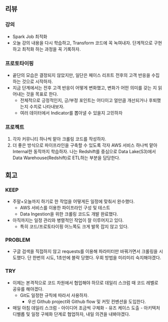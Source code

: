 ## 리뷰
### 강의
- Spark Job 최적화
- 오늘 강의 내용을 다시 학습하고, Transform 코드에 꼭 녹여내자. 단계적으로 구현하고 최적화 하는 과정을 꼭 기록하자.
### 프로토타이핑
- 끝단의 모습은 결정되지 않았지만, 일단은 페이스 리프트 전후의 고객 반응을 수집하는 것으로 시작하자.
- 지금 단계에서는 전후 고객 반응이 어떻게 변화했고, 변화가 어떤 의미를 갖는 지 읽어내는 것을 목표로 한다.
	- 전체적으로 긍정적인지, 긍/부정 포인트는 어디이고 얼만큼 개선되거나 후퇴했는지 수치로 나타내보자.
	- 여러 데이터에서 Indicator를 뽑아낼 수 있을지 고민하자
### 프로젝트
1. 각자 커뮤니티 하나씩 맡아 크롤링 코드를 작성하자.
2. 더 좋은 방식으로 파이프라인을 구축할 수 있도록 각자 AWS 서비스 하나씩 맡아 Internal한 동작까지 학습하자. 나는 Redshift를 중심으로 Data Lake(S3)에서 Data Warehouse(Redshift)로 ETL하는 부분을 담당한다.
## 회고
### KEEP
- 주말+오늘까지 하기로 한 작업을 어떻게든 일정에 맞춰서 완수했다.
	- AWS 서비스를 이용한 파이프라인 구성 및 테스트
	- Data Ingestion을 위한 크롤링 코드도 개발 완료했다.
- 아직까지는 일정 관리와 병렬적인 작업이 잘 이루어지고 있다.
	- 특히 코드/프로토타이핑 어느쪽도 크게 발목 잡지 않고 있다.
### PROBLEM
- 구글 검색을 직접하지 않고 requests를 이용해 파라미터만 바꿔가면서 크롤링을 시도했다. 단 한번의 시도, 1초만에 블락 당했다. 우회 방법을 미리미리 숙지해야겠다.
### TRY
- 이제는 본격적으로 코드 차원에서 협업해야 하므로 데일리 스크럼 때 코드 레벨로 공유를 해야겠다.
	- Git도 일정한 규칙에 따라서 사용하자.
		- 우선 Github project와 Github flow 및 커밋 컨벤션을 도입한다.
- 매일 아침 데일리 스크럼 - 아이디어 조금씩 구체화 - 유즈 케이스 도출 - 아키텍처 디벨롭 및 일정 구체화 단계로 협업하자, 내일 의견을 내봐야겠다.